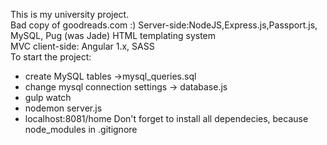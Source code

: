 This is my university project.<br />
Bad copy of goodreads.com :)
Server-side:NodeJS,Express.js,Passport.js, MySQL, Pug (was Jade) HTML templating system <br />
MVC client-side: Angular 1.x, SASS<br />
To start the project:
- create MySQL tables ->mysql_queries.sql
- change mysql connection settings -> database.js
- gulp watch
- nodemon server.js
- localhost:8081/home
Don't forget  to install all dependecies, because node_modules  in .gitignore<br />
